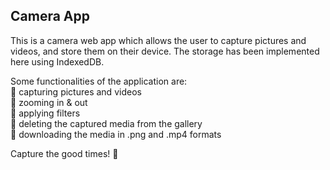 ## Camera App

This is a camera web app which allows the user to capture pictures and videos, and store them on their device. The storage has been implemented here using IndexedDB.

Some functionalities of the application are: <br>
📸 capturing pictures and videos <br>
📸 zooming in & out <br>
📸 applying filters <br>
📸 deleting the captured media from the gallery <br>
📸 downloading the media in .png and .mp4 formats <br>

Capture the good times! 🌠
